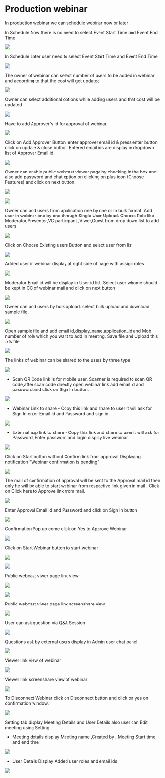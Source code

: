 # Production webinar

 In production webinar we can schedule webinar now or later

In Schedule Now there is no need to select Event Start Time and Event End Time

![](../.gitbook/assets/schedule_later.PNG)

In Schedule Later user need to select Event Start Time and Event End Time

![](../.gitbook/assets/image%20%2852%29.png)

The owner of webinar can select number of users to be added in webinar and according to that the cost will get updated

![](../.gitbook/assets/image%20%28176%29.png)

Owner can select additional options while adding users and that cost will be updated

![](../.gitbook/assets/image%20%2877%29.png)

Have to add Approver's id for approval of webinar. 

![](../.gitbook/assets/image%20%2865%29.png)

Click on Add Approver Button, enter approver email id & press enter button click on update & close button. Entered email ids are display in dropdown list of Approver Email id.

![](../.gitbook/assets/image%20%28182%29.png)

Owner can enable public webcast viewer page by checking in the box and also add password and chat option on clicking on plus icon \(Choose Features\) and click on next button.

![](../.gitbook/assets/image%20%2868%29.png)

![](../.gitbook/assets/image%20%28132%29.png)

Owner can add users from application one by one or in bulk format .Add user in webinar one by one through Single User Upload. Chooes Role like Moderator,Presenter,VC participant ,Viwer,Guest from drop down list to add users 

![](../.gitbook/assets/image%20%28166%29.png)

Click on Choose Existing users Button and select user from list 

![](../.gitbook/assets/image%20%28123%29.png)

Added user in webinar display at right side of page with assign roles

![](../.gitbook/assets/image%20%2878%29.png)

 Moderator Email id will be display in User id list. Select user whome should be kept in CC of webinar mail and click on next button

![](../.gitbook/assets/image%20%28181%29.png)

Owner can add users by bulk upload. select bulk upload and download sample file.

![](../.gitbook/assets/image%20%28114%29.png)

Open sample file and add email id,display\_name,application\_id and Mob number of role which you want to add in meeting. Save file and Upload this .xls file 

![](../.gitbook/assets/image%20%28191%29.png)

 The links of webinar can be shared to the users by three type

![](../.gitbook/assets/image%20%28213%29.png)

* Scan QR Code link is for mobile user. Scanner is required to scan QR code,after scan code directly open webinar link add email id and password and click on Sign In button.

![](../.gitbook/assets/image%20%28112%29.png)

* Webinar Link to share - Copy this link and share to user it will ask for Sign In enter Email id and Password and sign in.

![](../.gitbook/assets/image%20%28178%29.png)

* External app link to share - Copy this link and share to user it will ask for Password ,Enter password and login display live webinar

![](../.gitbook/assets/image%20%28108%29.png)

Click on Start button without Confirm link from approval Displaying notification "Webinar confirmation is pending"

![](../.gitbook/assets/image%20%2841%29.png)

The mail of confirmation of approval will be sent to the Approval mail id then only he will be able to start webinar from respective link given in mail . Click on Click here to Approve link from mail.

![](../.gitbook/assets/image%20%2872%29.png)

Enter Approval Email id and Password and click on Sign in button

![](../.gitbook/assets/image%20%284%29.png)

Confirmation Pop up come click on Yes to Approve Webinar

![](../.gitbook/assets/image%20%28146%29.png)

Click on Start Webinar button to start webinar

![](../.gitbook/assets/image%20%28207%29.png)

![](../.gitbook/assets/image%20%28141%29.png)

Public webcast viwer page link view

![](../.gitbook/assets/image%20%2891%29.png)

![](../.gitbook/assets/image%20%28140%29.png)

Public webcast viwer page link screenshare view

![](../.gitbook/assets/image%20%28128%29.png)

User can ask question via Q&A Session 

![](../.gitbook/assets/image%20%286%29.png)

Questions ask by external users display in Admin user chat panel

![](../.gitbook/assets/image%20%28151%29.png)

Viewer link view of webinar

![](../.gitbook/assets/image%20%2854%29.png)

Viewer link screenshare view of webinar

![](../.gitbook/assets/image%20%2824%29.png)

To Disconnect Webinar click on Disconnect button and click on yes on confirmation window.

![](../.gitbook/assets/image%20%2899%29.png)

Setting tab display Meeting Details and User Details also user can Edit meeting using Setting

* Meeting details display Meeting name ,Created by , Meeting Start time and end time

![](../.gitbook/assets/image%20%2818%29.png)

* User Details Display Added user roles and email ids 

![](../.gitbook/assets/image%20%2850%29.png)

